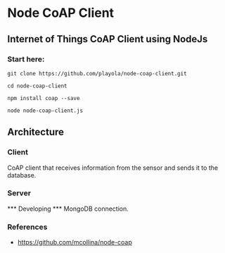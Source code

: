 # Node CoAP Client

## Internet of Things CoAP Client using NodeJs

### Start here:
```
git clone https://github.com/playola/node-coap-client.git

cd node-coap-client

npm install coap --save

node node-coap-client.js
```

## Architecture

### Client
CoAP client that receives information from the sensor and sends it to the database.

### Server
*** Developing *** MongoDB connection.

### References
* https://github.com/mcollina/node-coap
